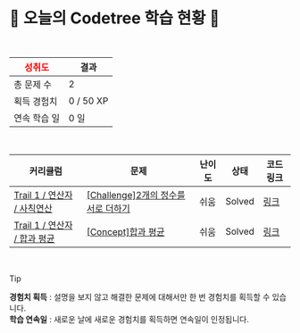 # 🌲 오늘의 Codetree 학습 현황 🌲

<br />

| <span style="color:red;display:block;text-align:center;"> **성취도**</span> | 결과 |
|---|---|
| 총 문제 수 | 2 |
| 획득 경험치 | 0 / 50 XP |
| 연속 학습 일 | 0 일 |

<br />

|커리큘럼|문제|난이도|상태|코드 링크|
|---|---|---|---|---|
|[Trail 1 / 연산자 / 사칙연산](https://en.codetree.ai/trail-info/novice-low/)|[[Challenge]2개의 정수를 서로 더하기](https://en.codetree.ai/trails/complete/curated-cards/challenge-add-two-integers-each-other/)|쉬움|Solved|[링크](https://github.com/subin990218/algorithm/blob/main/250129/2%EA%B0%9C%EC%9D%98%20%EC%A0%95%EC%88%98%EB%A5%BC%20%EC%84%9C%EB%A1%9C%20%EB%8D%94%ED%95%98%EA%B8%B0/add-two-integers-each-other.js)|
|[Trail 1 / 연산자 / 합과 평균](https://en.codetree.ai/trail-info/novice-low/)|[[Concept]합과 평균](https://en.codetree.ai/trails/complete/curated-cards/intro-sum-and-avg/)|쉬움|Solved|[링크](https://github.com/subin990218/algorithm/blob/main/250129/%ED%95%A9%EA%B3%BC%20%ED%8F%89%EA%B7%A0/sum-and-avg.js)|


<br />

> [!TIP]
> **경험치 획득** : 설명을 보지 않고 해결한 문제에 대해서만 한 번 경험치를 획득할 수 있습니다.  
> **학습 연속일** : 새로운 날에 새로운 경험치를 획득하면 연속일이 인정됩니다.

